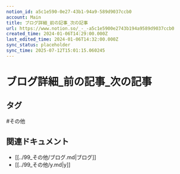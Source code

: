 ```yaml
---
notion_id: a5c1e590-0e27-43b1-94a9-589d9037ccb0
account: Main
title: ブログ詳細_前の記事_次の記事
url: https://www.notion.so/_-_-a5c1e5900e2743b194a9589d9037ccb0
created_time: 2024-01-06T14:29:00.000Z
last_edited_time: 2024-01-06T14:32:00.000Z
sync_status: placeholder
sync_time: 2025-07-12T15:01:15.060245
---
```

# ブログ詳細_前の記事_次の記事


## タグ

#その他 

## 関連ドキュメント

- [[../99_その他/ブログ.md|ブログ]]
- [[../99_その他/y.md|y]]
